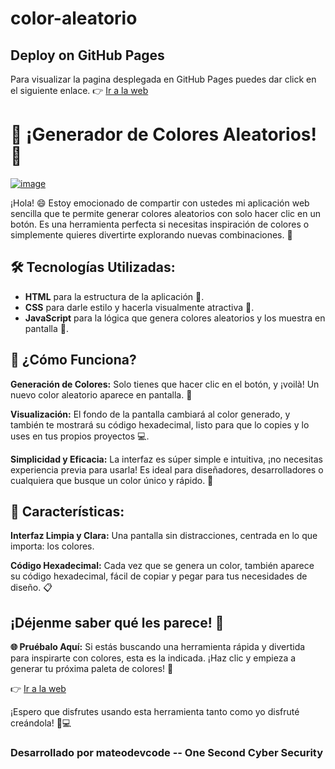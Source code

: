 # color-aleatorio
## Deploy on GitHub Pages
Para visualizar la pagina desplegada en GitHub Pages puedes dar click en el siguiente enlace. 👉 [Ir a la web](https://mateodevcode.github.io/color-aleatorio)

# 🎨 ¡Generador de Colores Aleatorios! 🎨

[![image](https://github.com/user-attachments/assets/be885762-fad9-4259-9d49-7828660eb002)](https://mateodevcode.github.io/color-aleatorio)

¡Hola! 😄 Estoy emocionado de compartir con ustedes mi aplicación web sencilla que te permite generar colores aleatorios con solo hacer clic en un botón. Es una herramienta perfecta si necesitas inspiración de colores o simplemente quieres divertirte explorando nuevas combinaciones. 🌈

## 🛠️ Tecnologías Utilizadas:
- **HTML** para la estructura de la aplicación 📄.
- **CSS** para darle estilo y hacerla visualmente atractiva 🎨.
- **JavaScript** para la lógica que genera colores aleatorios y los muestra en pantalla 🧠.
  
## 🚀 ¿Cómo Funciona?
**Generación de Colores:** Solo tienes que hacer clic en el botón, y ¡voilà! Un nuevo color aleatorio aparece en pantalla. 🎲

**Visualización:** El fondo de la pantalla cambiará al color generado, y también te mostrará su código hexadecimal, listo para que lo copies y lo uses en tus propios proyectos 💻.

**Simplicidad y Eficacia:** La interfaz es súper simple e intuitiva, ¡no necesitas experiencia previa para usarla! Es ideal para diseñadores, desarrolladores o cualquiera que busque un color único y rápido. 🎨

## 🌟 Características:
**Interfaz Limpia y Clara:** Una pantalla sin distracciones, centrada en lo que importa: los colores.

**Código Hexadecimal:** Cada vez que se genera un color, también aparece su código hexadecimal, fácil de copiar y pegar para tus necesidades de diseño. 📋


## ¡Déjenme saber qué les parece! 👾

**🌐 Pruébalo Aquí:** Si estás buscando una herramienta rápida y divertida para inspirarte con colores, esta es la indicada. ¡Haz clic y empieza a generar tu próxima paleta de colores! 🎉

👉 [Ir a la web](https://mateodevcode.github.io/color-aleatorio)

¡Espero que disfrutes usando esta herramienta tanto como yo disfruté creándola! 🎨💻

### Desarrollado por mateodevcode -- One Second Cyber Security
